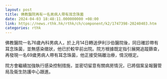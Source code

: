```yaml
---
layout: post
title: 佛教醫院再有一名男病人帶有耳念珠菌
date: 2024-04-03 18:48:11.000000000 +08:00
link: https://news.rthk.hk/rthk/ch/component/k2/1747398-20240403.htm
categories: rthk
---
```


佛教醫院一名76歲內科男病人，於上月14日轉送伊利沙伯醫院後，同日確診帶有耳念珠菌，並無感染徵狀，他已於較早前出院。院方根據既定指引展開追蹤篩查，再發現一名69歲男病人帶有耳念珠菌，他正接受隔離治療，情況穩定。

院方會繼續加強執行感染控制措施，並密切留意有關病房情況，已將個案呈報醫管局及衞生防護中心跟進。
